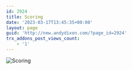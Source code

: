 ```yaml
---
id: 2924
title: Scoring
date: '2023-03-17T13:45:35+00:00'
layout: page
guid: 'http://new.andydixon.com/?page_id=2924'
trx_addons_post_views_count:
    - '1'
---
```


![Scoring](https://i0.wp.com/assets.g8x2.ldn.idrivee2-23.com/posters/Scoring%2001.jpg?w=1200&ssl=1 "Scoring")